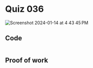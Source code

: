 # Quiz 036
<img width="max" alt="Screenshot 2024-01-14 at 4 43 45 PM" src="https://github.com/hasmhib/unit3-2024/assets/142870448/e9d87bf1-cd4a-4bf1-9adf-680d4ee9cc4c">

## Code

```py

```

## Proof of work
